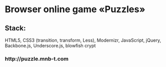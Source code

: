 <h1>Browser online game «Puzzles»</h1>

<h2>Stack:</h2> HTML5, CSS3 (transition, transform, Less), Modernizr, JavaScript, jQuery, Backbone.js, Underscore.js, blowfish crypt

<h3>http://puzzle.mnb-t.com</h3>
